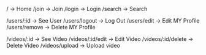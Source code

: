 / -> Home
/join -> Join
/login -> Login
/search -> Search

/users/:id -> See User
/users/logout -> Log Out
/users/edit -> Edit MY Profile
/users/remove -> Delete MY Profile

/videos/:id -> See Video
/videos/:id/edit -> Edit Video
/videos/:id/delete -> Delete Video
/videos/upload -> Upload video
